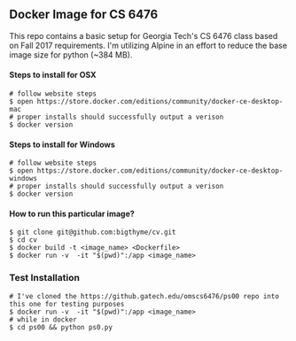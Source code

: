 ## Docker Image for CS 6476

This repo contains a basic setup for Georgia Tech's CS 6476 class based on Fall 2017 requirements. I'm utilizing
Alpine in an effort to reduce the base image size for python (~384 MB).

#### Steps to install for OSX
```
# follow website steps
$ open https://store.docker.com/editions/community/docker-ce-desktop-mac
# proper installs should successfully output a verison
$ docker version
```

#### Steps to install for Windows
```
# follow website steps
$ open https://store.docker.com/editions/community/docker-ce-desktop-windows
# proper installs should successfully output a verison
$ docker version
```

#### How to run this particular image?
```
$ git clone git@github.com:bigthyme/cv.git
$ cd cv
$ docker build -t <image_name> <Dockerfile>
$ docker run -v  -it "$(pwd)":/app <image_name>
```
### Test Installation
```
# I've cloned the https://github.gatech.edu/omscs6476/ps00 repo into this one for testing purposes 
$ docker run -v  -it "$(pwd)":/app <image_name>  
# while in docker 
$ cd ps00 && python ps0.py
```

